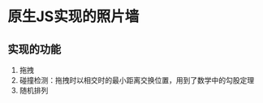 # 原生JS实现的照片墙
## 实现的功能
1. 拖拽   <br /> 
2. 碰撞检测：拖拽时以相交时的最小距离交换位置，用到了数学中的勾股定理    <br /> 
3. 随机排列     <br /> 


